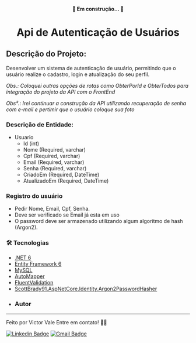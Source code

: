 <h4 align="center"> 
	🚧 Em construção...  🚧
</h4>

# <p align="center"> Api de Autenticação de Usuários </p>


## Descrição do Projeto:
Desenvolver um sistema de autenticação de usuário, permitindo que o usuário realize o cadastro, login e atualização do seu perfil.

*Obs.: Coloquei outras opções de rotas como ObterPorId e ObterTodos para integração do projeto da API com o FrontEnd*

*Obs².: Irei continuar a construção da API utilizando recuperação de senha com e-mail e pertimir que o usuário coloque sua foto*

### Descrição de Entidade:

* Usuario
  * Id (int)
  * Nome (Required, varchar)
  * Cpf (Required, varchar)
  * Email (Required, varchar)
  * Senha (Required, varchar)
  * CriadoEm (Required, DateTime)
  * AtualizadoEm (Required, DateTime)
 
### Registro do usuário

  * Pedir Nome, Email, Cpf, Senha.
  * Deve ser verificado se Email já esta em uso
  * O password deve ser armazenado utilizando algum algoritmo de hash (Argon2).

### 🛠 Tecnologias
- [.NET 6](https://dotnet.microsoft.com/pt-br/download/dotnet/6.0)
- [Entity Framework 6](https://learn.microsoft.com/pt-br/ef/ef6/)
- [MySQL](https://www.mysql.com/)
- [AutoMapper](https://automapper.org/)
- [FluentValidation](https://docs.fluentvalidation.net/en/latest/)
- [ScottBrady91.AspNetCore.Identity.Argon2PasswordHasher](https://github.com/scottbrady91/ScottBrady91.AspNetCore.Identity.Argon2PasswordHasher)

*  ### Autor
---

Feito por Victor Vale
Entre em contato! 👋🏽 

[![Linkedin Badge](https://img.shields.io/badge/-Victor-blue?style=flat-square&logo=Linkedin&logoColor=white&link=https://www.linkedin.com/in/jvictorvale/)](https://www.linkedin.com/in/jvictorvale/) 
[![Gmail Badge](https://img.shields.io/badge/-joaovictorvale.dev@gmail.com-c14438?style=flat-square&logo=Gmail&logoColor=white&link=mailto:joaovictorvale.dev@gmail.com)](mailto:joaovictorvale.dev@gmail.com)
